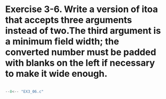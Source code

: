 # Exercise 3-6. Write a version of itoa that accepts three arguments instead of two.The third argument is a minimum field width; the converted number must be padded with blanks on the left if necessary to make it wide enough.

``` c

--8<-- "EX3_06.c"

```
